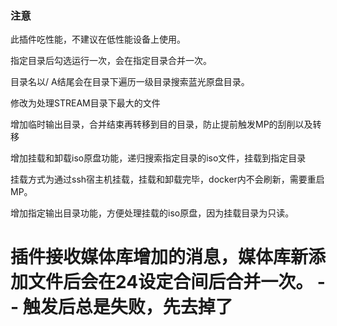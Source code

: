 ### 注意

此插件吃性能，不建议在低性能设备上使用。

指定目录后勾选运行一次，会在指定目录合并一次。

目录名以/ A结尾会在目录下遍历一级目录搜索蓝光原盘目录。

修改为处理STREAM目录下最大的文件

增加临时输出目录，合并结束再转移到目的目录，防止提前触发MP的刮削以及转移

增加挂载和卸载iso原盘功能，递归搜索指定目录的iso文件，挂载到指定目录

挂载方式为通过ssh宿主机挂载，挂载和卸载完毕，docker内不会刷新，需要重启MP。

增加指定输出目录功能，方便处理挂载的iso原盘，因为挂载目录为只读。

# 插件接收媒体库增加的消息，媒体库新添加文件后会在24设定合间后合并一次。 -- 触发后总是失败，先去掉了



